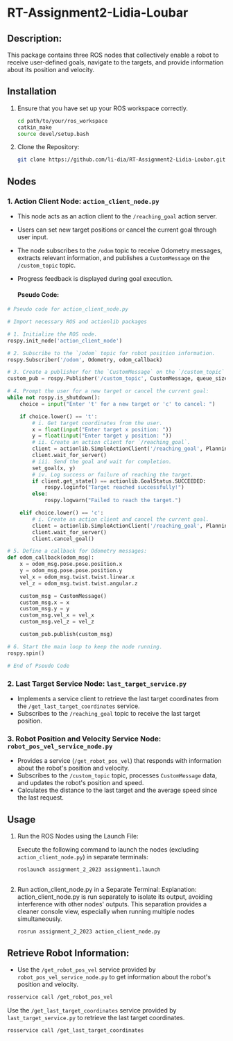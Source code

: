 # RT-Assignment2-Lidia-Loubar
## Description:

This package contains three ROS nodes that collectively enable a robot to receive user-defined goals, navigate to the targets, and provide information about its position and velocity.

## Installation

1. Ensure that you have set up your ROS workspace correctly.

   ```bash
   cd path/to/your/ros_workspace
   catkin_make
   source devel/setup.bash
   ```

2. Clone the Repository:

   ```bash
   git clone https://github.com/li-dia/RT-Assignment2-Lidia-Loubar.git
   ```


## Nodes

### 1. Action Client Node: `action_client_node.py`

- This node acts as an action client to the `/reaching_goal` action server.
- Users can set new target positions or cancel the current goal through user input.
- The node subscribes to the `/odom` topic to receive Odometry messages, extracts relevant information, and publishes a `CustomMessage` on the `/custom_topic` topic.
- Progress feedback is displayed during goal execution.

  #### Pseudo Code:

```python
# Pseudo code for action_client_node.py

# Import necessary ROS and actionlib packages

# 1. Initialize the ROS node.
rospy.init_node('action_client_node')

# 2. Subscribe to the `/odom` topic for robot position information.
rospy.Subscriber('/odom', Odometry, odom_callback)

# 3. Create a publisher for the `CustomMessage` on the `/custom_topic` topic.
custom_pub = rospy.Publisher('/custom_topic', CustomMessage, queue_size=10)

# 4. Prompt the user for a new target or cancel the current goal:
while not rospy.is_shutdown():
    choice = input("Enter 't' for a new target or 'c' to cancel: ")

    if choice.lower() == 't':
        # i. Get target coordinates from the user.
        x = float(input("Enter target x position: "))
        y = float(input("Enter target y position: "))
        # ii. Create an action client for `/reaching_goal`.
        client = actionlib.SimpleActionClient('/reaching_goal', PlanningAction)
        client.wait_for_server()
        # iii. Send the goal and wait for completion.
        set_goal(x, y)
        # iv. Log success or failure of reaching the target.
        if client.get_state() == actionlib.GoalStatus.SUCCEEDED:
            rospy.loginfo("Target reached successfully!")
        else:
            rospy.logwarn("Failed to reach the target.")

    elif choice.lower() == 'c':
        # i. Create an action client and cancel the current goal.
        client = actionlib.SimpleActionClient('/reaching_goal', PlanningAction)
        client.wait_for_server()
        client.cancel_goal()

# 5. Define a callback for Odometry messages:
def odom_callback(odom_msg):
    x = odom_msg.pose.pose.position.x
    y = odom_msg.pose.pose.position.y
    vel_x = odom_msg.twist.twist.linear.x
    vel_z = odom_msg.twist.twist.angular.z

    custom_msg = CustomMessage()
    custom_msg.x = x
    custom_msg.y = y
    custom_msg.vel_x = vel_x
    custom_msg.vel_z = vel_z

    custom_pub.publish(custom_msg)

# 6. Start the main loop to keep the node running.
rospy.spin()

# End of Pseudo Code
```
### 2. Last Target Service Node: `last_target_service.py`

- Implements a service client to retrieve the last target coordinates from the `/get_last_target_coordinates` service.
- Subscribes to the `/reaching_goal` topic to receive the last target position.

### 3. Robot Position and Velocity Service Node: `robot_pos_vel_service_node.py`

- Provides a service (`/get_robot_pos_vel`) that responds with information about the robot's position and velocity.
- Subscribes to the `/custom_topic` topic, processes `CustomMessage` data, and updates the robot's position and speed.
- Calculates the distance to the last target and the average speed since the last request.

## Usage

1. Run the ROS Nodes using the Launch File:

   Execute the following command to launch the nodes (excluding `action_client_node.py`) in separate terminals:

   ```bash
   roslaunch assignment_2_2023 assignment1.launch
  
2. Run action_client_node.py in a Separate Terminal:
Explanation: action_client_node.py is run separately to isolate its output, avoiding interference with other nodes' outputs. This separation provides a cleaner console view, especially when running multiple nodes simultaneously.
   ```bash
   rosrun assignment_2_2023 action_client_node.py
## Retrieve Robot Information:
- Use the `/get_robot_pos_vel` service provided by `robot_pos_vel_service_node.py` to get information about the robot's position and velocity.
```bash
rosservice call /get_robot_pos_vel
```
Use the  `/get_last_target_coordinates` service provided by `last_target_service.py` to retrieve the last target coordinates.

```bash
rosservice call /get_last_target_coordinates
```
